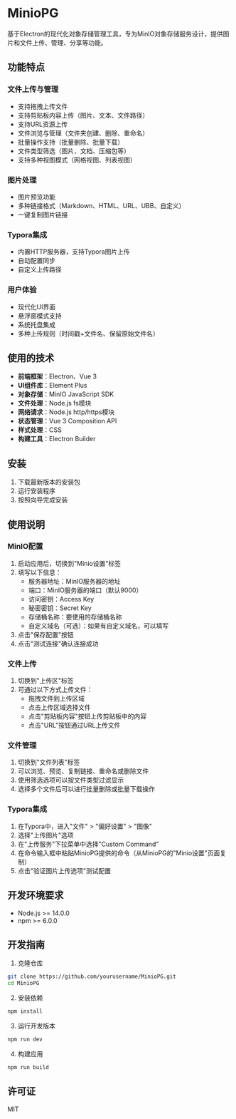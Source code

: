 # MinioPG

基于Electron的现代化对象存储管理工具，专为MinIO对象存储服务设计，提供图片和文件上传、管理、分享等功能。

## 功能特点

### 文件上传与管理
- 支持拖拽上传文件
- 支持剪贴板内容上传（图片、文本、文件路径）
- 支持URL资源上传
- 文件浏览与管理（文件夹创建、删除、重命名）
- 批量操作支持（批量删除、批量下载）
- 文件类型筛选（图片、文档、压缩包等）
- 支持多种视图模式（网格视图、列表视图）

### 图片处理
- 图片预览功能
- 多种链接格式（Markdown、HTML、URL、UBB、自定义）
- 一键复制图片链接

### Typora集成
- 内置HTTP服务器，支持Typora图片上传
- 自动配置同步
- 自定义上传路径

### 用户体验
- 现代化UI界面
- 悬浮窗模式支持
- 系统托盘集成
- 多种上传规则（时间戳+文件名、保留原始文件名）

## 使用的技术

- **前端框架**：Electron、Vue 3
- **UI组件库**：Element Plus
- **对象存储**：MinIO JavaScript SDK
- **文件处理**：Node.js fs模块
- **网络请求**：Node.js http/https模块
- **状态管理**：Vue 3 Composition API
- **样式处理**：CSS
- **构建工具**：Electron Builder

## 安装

1. 下载最新版本的安装包
2. 运行安装程序
3. 按照向导完成安装

## 使用说明

### MinIO配置
1. 启动应用后，切换到"Minio设置"标签
2. 填写以下信息：
   - 服务器地址：MinIO服务器的地址
   - 端口：MinIO服务器的端口（默认9000）
   - 访问密钥：Access Key
   - 秘密密钥：Secret Key
   - 存储桶名称：要使用的存储桶名称
   - 自定义域名（可选）：如果有自定义域名，可以填写
3. 点击"保存配置"按钮
4. 点击"测试连接"确认连接成功

### 文件上传
1. 切换到"上传区"标签
2. 可通过以下方式上传文件：
   - 拖拽文件到上传区域
   - 点击上传区域选择文件
   - 点击"剪贴板内容"按钮上传剪贴板中的内容
   - 点击"URL"按钮通过URL上传文件

### 文件管理
1. 切换到"文件列表"标签
2. 可以浏览、预览、复制链接、重命名或删除文件
3. 使用筛选选项可以按文件类型过滤显示
4. 选择多个文件后可以进行批量删除或批量下载操作

### Typora集成
1. 在Typora中，进入"文件" > "偏好设置" > "图像"
2. 选择"上传图片"选项
3. 在"上传服务"下拉菜单中选择"Custom Command"
4. 在命令输入框中粘贴MinioPG提供的命令（从MinioPG的"Minio设置"页面复制）
5. 点击"验证图片上传选项"测试配置

## 开发环境要求

- Node.js >= 14.0.0
- npm >= 6.0.0

## 开发指南

1. 克隆仓库
```bash
git clone https://github.com/yourusername/MinioPG.git
cd MinioPG
```

2. 安装依赖
```bash
npm install
```

3. 运行开发版本
```bash
npm run dev
```

4. 构建应用
```bash
npm run build
```

## 许可证

MIT 
